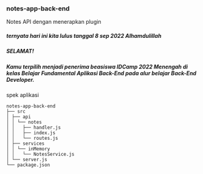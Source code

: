 ### notes-app-back-end
Notes API dengan menerapkan plugin

##### ternyata hari ini kita lulus tanggal 8 sep 2022 Alhamdulillah
##### SELAMAT!
##### Kamu terpilih menjadi penerima beasiswa IDCamp 2022 Menengah di kelas Belajar Fundamental Aplikasi Back-End pada alur belajar Back-End Developer.

spek aplikasi 
```
notes-app-back-end
├── src
│ ├── api
│ │ └── notes
│ │   ├── handler.js
│ │   ├── index.js
│ │   └── routes.js
│ ├── services
│ │ └── inMemory
│ │   └── NotesService.js
│ └── server.js
└── package.json
```